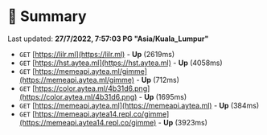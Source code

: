 # 📖 Summary
Last updated: **27/7/2022, 7:57:03 PG "Asia/Kuala_Lumpur"**

- `GET` [https://lilr.ml](https://lilr.ml) - **Up** (2619ms)
- `GET` [https://hst.aytea.ml](https://hst.aytea.ml) - **Up** (4058ms)
- `GET` [https://memeapi.aytea.ml/gimme](https://memeapi.aytea.ml/gimme) - **Up** (712ms)
- `GET` [https://color.aytea.ml/4b31d6.png](https://color.aytea.ml/4b31d6.png) - **Up** (1695ms)
- `GET` [https://memeapi.aytea.ml](https://memeapi.aytea.ml) - **Up** (384ms)
- `GET` [https://memeapi.aytea14.repl.co/gimme](https://memeapi.aytea14.repl.co/gimme) - **Up** (3923ms)
